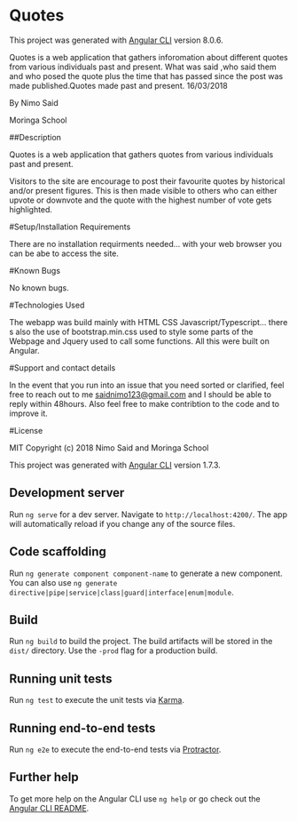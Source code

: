 # Quotes

This project was generated with [Angular CLI](https://github.com/angular/angular-cli) version 8.0.6.

Quotes is a web application that gathers inforomation about different quotes from various individuals past and present. What was said ,who said them and who posed the quote plus the time that has passed since the post was made published.Quotes made past and present. 16/03/2018

By Nimo Said

Moringa School

##Description

Quotes is a web application that gathers quotes from various individuals past and present.

Visitors to the site are encourage to post their favourite quotes by historical and/or present figures. This is then made visible to others who can either upvote or downvote and the quote with the highest number of vote gets highlighted.

#Setup/Installation Requirements

There are no installation requirments needed... with your web browser you can be abe to access the site.

#Known Bugs

  No known bugs.


#Technologies Used

The webapp was build mainly with HTML CSS Javascript/Typescript... there s also the use of bootstrap.min.css used to style some parts of the Webpage and Jquery used to call some functions. All this were built on Angular.

#Support and contact details

In the event that you run into an issue that you need sorted or clarified, feel free to reach out to me saidnimo123@gmail.com and I should be able to reply within 48hours. Also feel free to make contribtion to the code and to improve it.

#License

MIT Copyright (c) 2018 Nimo Said and Moringa School

This project was generated with [Angular CLI](https://github.com/angular/angular-cli) version 1.7.3.

## Development server

Run `ng serve` for a dev server. Navigate to `http://localhost:4200/`. The app will automatically reload if you change any of the source files.

## Code scaffolding

Run `ng generate component component-name` to generate a new component. You can also use `ng generate directive|pipe|service|class|guard|interface|enum|module`.

## Build

Run `ng build` to build the project. The build artifacts will be stored in the `dist/` directory. Use the `-prod` flag for a production build.

## Running unit tests

Run `ng test` to execute the unit tests via [Karma](https://karma-runner.github.io).

## Running end-to-end tests

Run `ng e2e` to execute the end-to-end tests via [Protractor](http://www.protractortest.org/).

## Further help

To get more help on the Angular CLI use `ng help` or go check out the [Angular CLI README](https://github.com/angular/angular-cli/blob/master/README.md).
